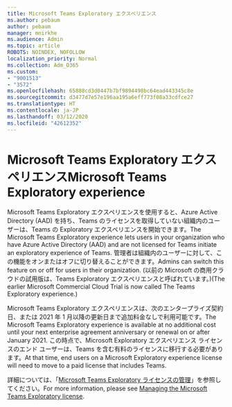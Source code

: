 ```yaml
---
title: Microsoft Teams Exploratory エクスペリエンス
ms.author: pebaum
author: pebaum
manager: mnirkhe
ms.audience: Admin
ms.topic: article
ROBOTS: NOINDEX, NOFOLLOW
localization_priority: Normal
ms.collection: Adm_O365
ms.custom:
- "9001513"
- "3572"
ms.openlocfilehash: 65888cd3d0447b7bf9894498bc64ead443345c8e
ms.sourcegitcommit: d3477d7e57e196aa195a6eff773f08a33cdfce27
ms.translationtype: HT
ms.contentlocale: ja-JP
ms.lasthandoff: 03/12/2020
ms.locfileid: "42612352"
---
```

# <a name="microsoft-teams-exploratory-experience"></a><span data-ttu-id="3e30d-102">Microsoft Teams Exploratory エクスペリエンス</span><span class="sxs-lookup"><span data-stu-id="3e30d-102">Microsoft Teams Exploratory experience</span></span>

<span data-ttu-id="3e30d-103">Microsoft Teams Exploratory エクスペリエンスを使用すると、Azure Active Directory (AAD) を持ち、Teams のライセンスを取得していない組織内のユーザーは、Teams の Exploratory エクスペリエンスを開始できます。</span><span class="sxs-lookup"><span data-stu-id="3e30d-103">The Microsoft Teams Exploratory experience lets users in your organization who have Azure Active Directory (AAD) and are not licensed for Teams initiate an exploratory experience of Teams.</span></span> <span data-ttu-id="3e30d-104">管理者は組織内のユーザーに対して、この機能をオンまたはオフに切り替えることができます。</span><span class="sxs-lookup"><span data-stu-id="3e30d-104">Admins can switch this feature on or off for users in their organization.</span></span> <span data-ttu-id="3e30d-105">(以前の Microsoft の商用クラウドの試用版は、Teams Exploratory エクスペリエンスと呼ばれています。)</span><span class="sxs-lookup"><span data-stu-id="3e30d-105">(The earlier Microsoft Commercial Cloud Trial is now called The Teams Exploratory experience.)</span></span>

<span data-ttu-id="3e30d-106">Microsoft Teams Exploratory エクスペリエンスは、次のエンタープライズ契約日、または 2021 年 1 月以降の更新日まで追加料金なしで利用可能です。</span><span class="sxs-lookup"><span data-stu-id="3e30d-106">The Microsoft Teams Exploratory experience is available at no additional cost until your next enterprise agreement anniversary or renewal on or after January 2021.</span></span> <span data-ttu-id="3e30d-107">この時点で、Microsoft Exploratory エクスペリエンス ライセンスのエンド ユーザーは、Teams を含む有料のライセンスに移行する必要があります。</span><span class="sxs-lookup"><span data-stu-id="3e30d-107">At that time, end users on a Microsoft Exploratory experience license will need to move to a paid license that includes Teams.</span></span>

<span data-ttu-id="3e30d-108">詳細については、「[Microsoft Teams Exploratory ライセンスの管理](https://docs.microsoft.com/microsoftteams/teams-exploratory/)」を参照してください。</span><span class="sxs-lookup"><span data-stu-id="3e30d-108">For more information, please see [Managing the Microsoft Teams Exploratory license](https://docs.microsoft.com/microsoftteams/teams-exploratory/).</span></span>

